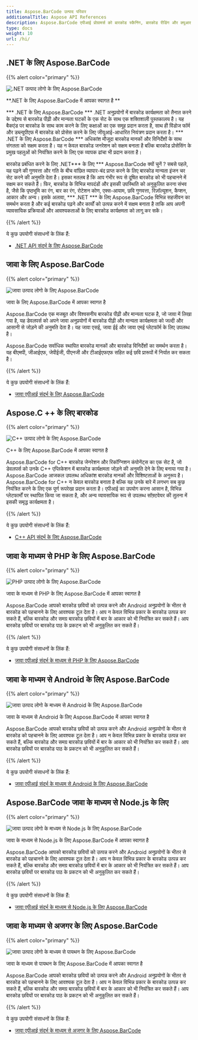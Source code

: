 ```yaml
---
title: Aspose.BarCode उत्पाद परिवार
additionalTitle: Aspose API References
description: Aspose.BarCode एपीआई प्रोग्रामर्स को बारकोड स्कैनिंग, बारकोड रीडिंग और क्यूआर स्कैनिंग कार्यात्मकताओं को नियंत्रित करने और हेरफेर करने की अनुमति देता है। यह बैकएंड पर बारकोड के साथ काम करने के लिए कक्षाओं का एक समूह प्रदान करता है, साथ ही बारकोड को संसाधित करने के लिए जीयूआई-आधारित नियंत्रण भी प्रदान करता है। नि शुल्क मूल्यांकन संस्करण उपलब्ध है।
type: docs
weight: 10
url: /hi/
---
```


## .NET के लिए Aspose.BarCode

{{% alert color="primary" %}} 

![.NET उत्पाद लोगो के लिए Aspose.BarCode](../home_1.png)

**.NET के लिए Aspose.BarCode में आपका स्वागत है **

*** .NET के लिए Aspose.BarCode *** .NET अनुप्रयोगों में बारकोड कार्यक्षमता को तैनात करने के उद्देश्य से बारकोड पीढ़ी और मान्यता घटकों के एक सेट के साथ एक शक्तिशाली पुस्तकालय है। यह बैकएंड पर बारकोड के साथ काम करने के लिए कक्षाओं का एक समूह प्रदान करता है, साथ ही विंडोज फॉर्म और डब्ल्यूपीएफ में बारकोड को प्रोसेस करने के लिए जीयूआई-आधारित नियंत्रण प्रदान करता है। *** .NET के लिए Aspose.BarCode *** अधिकांश मौजूदा बारकोड मानकों और विनिर्देशों के साथ संगतता को सक्षम करता है। यह न केवल बारकोड जनरेशन को सक्षम बनाता है बल्कि बारकोड प्रोसेसिंग के प्रमुख पहलुओं को नियंत्रित करने के लिए एक व्यापक ढांचा भी प्रदान करता है।

बारकोड प्रबंधित करने के लिए .NET*** के लिए *** Aspose.BarCode क्यों चुनें ? सबसे पहले, यह पढ़ने की गुणवत्ता और गति के बीच वांछित व्यापार-बंद प्राप्त करने के लिए बारकोड मान्यता इंजन चर सेट करने की अनुमति देता है। इसका मतलब है कि आप गंभीर रूप से दूषित बारकोड को भी पहचानने में सक्षम कर सकते हैं।
फिर, बारकोड के विभिन्न मापदंडों और इसकी उपस्थिति को अनुकूलित करना संभव है, जैसे कि पृष्ठभूमि का रंग, बार का रंग, रोटेशन कोण, एक्स-आयाम, छवि गुणवत्ता, रिज़ॉल्यूशन, कैप्शन, आकार और अन्य।
इसके अलावा, *** .NET *** के लिए Aspose.BarCode विभिन्न सहजीवन का समर्थन करता है और कई बारकोड पढ़ने और कार्यों को उत्पन्न करने में सक्षम बनाता है ताकि आप अपनी व्यावसायिक प्रक्रियाओं और आवश्यकताओं के लिए बारकोड कार्यक्षमता को लागू कर सकें।

{{% /alert %}} 

ये कुछ उपयोगी संसाधनों के लिंक हैं:
- [.NET API संदर्भ के लिए Aspose.BarCode](/barcode/hi/net/)


## जावा के लिए Aspose.BarCode

{{% alert color="primary" %}}

![जावा उत्पाद लोगो के लिए Aspose.BarCode](../home_2.png)

जावा के लिए Aspose.BarCode में आपका स्वागत है

Aspose.BarCode एक मजबूत और विश्वसनीय बारकोड पीढ़ी और मान्यता घटक है, जो जावा में लिखा गया है, यह डेवलपर्स को अपने जावा अनुप्रयोगों में बारकोड पीढ़ी और मान्यता कार्यक्षमता को जल्दी और आसानी से जोड़ने की अनुमति देता है। यह जावा एसई, जावा ईई और जावा एमई प्लेटफॉर्म के लिए उपलब्ध है।

Aspose.BarCode सर्वाधिक स्थापित बारकोड मानकों और बारकोड विनिर्देशों का समर्थन करता है। यह बीएमपी, जीआईएफ, जेपीईजी, पीएनजी और टीआईएफएफ सहित कई छवि प्रारूपों में निर्यात कर सकता है।

{{% /alert %}} 

ये कुछ उपयोगी संसाधनों के लिंक हैं:
- [जावा एपीआई संदर्भ के लिए Aspose.BarCode](/barcode/java/)


## Aspose.C ++ के लिए बारकोड
{{% alert color="primary" %}}

![C++ उत्पाद लोगो के लिए Aspose.BarCode](../home_3.png)

C++ के लिए Aspose.BarCode में आपका स्वागत है

Aspose.BarCode for C++ बारकोड जेनरेशन और रिकॉग्निशन कंपोनेंट्स का एक सेट है, जो डेवलपर्स को उनके C++ एप्लिकेशन में बारकोड कार्यक्षमता जोड़ने की अनुमति देने के लिए बनाया गया है। Aspose.BarCode आजकल उपलब्ध अधिकांश बारकोड मानकों और विशिष्टताओं के अनुरूप है। Aspose.BarCode for C++ न केवल बारकोड बनाता है बल्कि यह उनके बारे में लगभग सब कुछ नियंत्रित करने के लिए एक पूर्ण रूपरेखा प्रदान करता है। एपीआई का उपयोग करना आसान है, विभिन्न प्लेटफार्मों पर स्थापित किया जा सकता है, और अन्य व्यावसायिक रूप से उपलब्ध सॉफ़्टवेयर की तुलना में इसकी समृद्ध कार्यक्षमता है।

{{% /alert %}} 

ये कुछ उपयोगी संसाधनों के लिंक हैं:
- [C++ API संदर्भ के लिए Aspose.BarCode](/barcode/cpp/)

## जावा के माध्यम से PHP के लिए Aspose.BarCode
{{% alert color="primary" %}}

![PHP उत्पाद लोगो के लिए Aspose.BarCode](../home_4.png)

जावा के माध्यम से PHP के लिए Aspose.BarCode में आपका स्वागत है

Aspose.BarCode आपको बारकोड छवियों को उत्पन्न करने और Android अनुप्रयोगों के भीतर से बारकोड को पहचानने के लिए आवश्यक टूल देता है। आप न केवल विभिन्न प्रकार के बारकोड उत्पन्न कर सकते हैं, बल्कि बारकोड और समग्र बारकोड छवियों में बार के आकार को भी नियंत्रित कर सकते हैं। आप बारकोड छवियों पर बारकोड पाठ के प्रकटन को भी अनुकूलित कर सकते हैं।

{{% /alert %}} 

ये कुछ उपयोगी संसाधनों के लिंक हैं:
- [जावा एपीआई संदर्भ के माध्यम से PHP के लिए Aspose.BarCode](/barcode/php/)


## जावा के माध्यम से Android के लिए Aspose.BarCode
{{% alert color="primary" %}}

![जावा उत्पाद लोगो के माध्यम से Android के लिए Aspose.BarCode](../home_5.png)

जावा के माध्यम से Android के लिए Aspose.BarCode में आपका स्वागत है

Aspose.BarCode आपको बारकोड छवियों को उत्पन्न करने और Android अनुप्रयोगों के भीतर से बारकोड को पहचानने के लिए आवश्यक टूल देता है। आप न केवल विभिन्न प्रकार के बारकोड उत्पन्न कर सकते हैं, बल्कि बारकोड और समग्र बारकोड छवियों में बार के आकार को भी नियंत्रित कर सकते हैं। आप बारकोड छवियों पर बारकोड पाठ के प्रकटन को भी अनुकूलित कर सकते हैं।

{{% /alert %}} 

ये कुछ उपयोगी संसाधनों के लिंक हैं:

- [ जावा एपीआई संदर्भ के माध्यम से Android के लिए Aspose.BarCode](/barcode/androidjava/)

## Aspose.BarCode जावा के माध्यम से Node.js के लिए
{{% alert color="primary" %}}

![ जावा उत्पाद लोगो के माध्यम से Node.js के लिए Aspose.BarCode](../home_6.png)

जावा के माध्यम से Node.js के लिए Aspose.BarCode में आपका स्वागत है

Aspose.BarCode आपको बारकोड छवियों को उत्पन्न करने और Android अनुप्रयोगों के भीतर से बारकोड को पहचानने के लिए आवश्यक टूल देता है। आप न केवल विभिन्न प्रकार के बारकोड उत्पन्न कर सकते हैं, बल्कि बारकोड और समग्र बारकोड छवियों में बार के आकार को भी नियंत्रित कर सकते हैं। आप बारकोड छवियों पर बारकोड पाठ के प्रकटन को भी अनुकूलित कर सकते हैं।

{{% /alert %}} 

ये कुछ उपयोगी संसाधनों के लिंक हैं:
- [ जावा एपीआई संदर्भ के माध्यम से Node.js के लिए Aspose.BarCode](/barcode/nodejs/)

## जावा के माध्यम से अजगर के लिए Aspose.BarCode
{{% alert color="primary" %}}

![जावा उत्पाद लोगो के माध्यम से पायथन के लिए Aspose.BarCode](../home_7.png)

जावा के माध्यम से पायथन के लिए Aspose.BarCode में आपका स्वागत है

Aspose.BarCode आपको बारकोड छवियों को उत्पन्न करने और Android अनुप्रयोगों के भीतर से बारकोड को पहचानने के लिए आवश्यक टूल देता है। आप न केवल विभिन्न प्रकार के बारकोड उत्पन्न कर सकते हैं, बल्कि बारकोड और समग्र बारकोड छवियों में बार के आकार को भी नियंत्रित कर सकते हैं। आप बारकोड छवियों पर बारकोड पाठ के प्रकटन को भी अनुकूलित कर सकते हैं।

{{% /alert %}} 

ये कुछ उपयोगी संसाधनों के लिंक हैं:
- [जावा एपीआई संदर्भ के माध्यम से अजगर के लिए Aspose.BarCode](/barcode/python-java/)